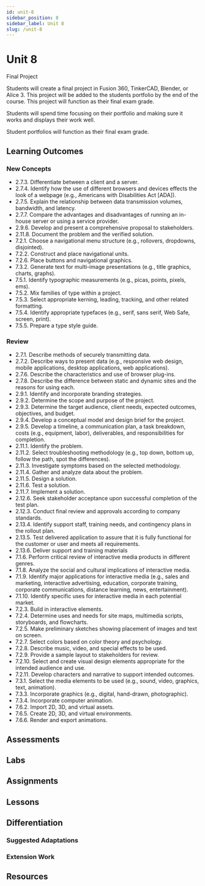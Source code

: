 ```yaml
---
id: unit-8
sidebar_position: 8
sidebar_label: Unit 8
slug: /unit-8
---
```


# Unit 8

Final Project

Students will create a final project in Fusion 360, TinkerCAD, Blender, or Alice 3. This project will be added to the students portfolio by the end of the course. This project will function as their final exam grade.

Students will spend time focusing on their portfolio and making sure it works and displays their work well.

Student portfolios will function as their final exam grade.

## Learning Outcomes

### New Concepts

- 2.7.3. Differentiate between a client and a server.
- 2.7.4. Identify how the use of different browsers and devices effects the look of a webpage (e.g., Americans with Disabilities Act [ADA]).
- 2.7.5. Explain the relationship between data transmission volumes, bandwidth, and latency.
- 2.7.7. Compare the advantages and disadvantages of running an in-house server or using a service provider.
- 2.9.6. Develop and present a comprehensive proposal to stakeholders. 
- 2.11.8. Document the problem and the verified solution.
- 7.2.1. Choose a navigational menu structure (e.g., rollovers, dropdowns, disjointed).
- 7.2.2. Construct and place navigational units.
- 7.2.6. Place buttons and navigational graphics.
- 7.3.2. Generate text for multi-image presentations (e.g., title graphics, charts, graphs).
- 7.5.1. Identify typographic measurements (e.g., picas, points, pixels, ems).
- 7.5.2. Mix families of type within a project.
- 7.5.3. Select appropriate kerning, leading, tracking, and other related formatting.
- 7.5.4. Identify appropriate typefaces (e.g., serif, sans serif, Web Safe, screen, print).
- 7.5.5. Prepare a type style guide.

### Review

- 2.7.1. Describe methods of securely transmitting data.
- 2.7.2. Describe ways to present data (e.g., responsive web design, mobile applications, desktop applications, web applications).
- 2.7.6. Describe the characteristics and use of browser plug-ins.
- 2.7.8. Describe the difference between static and dynamic sites and the reasons for using each.
- 2.9.1. Identify and incorporate branding strategies.
- 2.9.2. Determine the scope and purpose of the project.
- 2.9.3. Determine the target audience, client needs, expected outcomes, objectives, and budget.
- 2.9.4. Develop a conceptual model and design brief for the project.
- 2.9.5. Develop a timeline, a communication plan, a task breakdown, costs (e.g., equipment, labor), deliverables, and responsibilities for completion.
- 2.11.1. Identify the problem.
- 2.11.2. Select troubleshooting methodology (e.g., top down, bottom up, follow the path, spot the differences).
- 2.11.3. Investigate symptoms based on the selected methodology.
- 2.11.4. Gather and analyze data about the problem.
- 2.11.5. Design a solution.
- 2.11.6. Test a solution.
- 2.11.7. Implement a solution.
- 2.12.6. Seek stakeholder acceptance upon successful completion of the test plan.
- 2.12.3. Conduct final review and approvals according to company standards.
- 2.13.4. Identify support staff, training needs, and contingency plans in the rollout plan.
- 2.13.5. Test delivered application to assure that it is fully functional for the customer or user and meets all requirements.
- 2.13.6. Deliver support and training materials
- 7.1.6. Perform critical review of interactive media products in different genres.
- 7.1.8. Analyze the social and cultural implications of interactive media.
- 7.1.9. Identify major applications for interactive media (e.g., sales and marketing, interactive advertising, education, corporate training, corporate communications, distance learning, news, entertainment).
- 7.1.10. Identify specific uses for interactive media in each potential market.
- 7.2.3. Build in interactive elements.
- 7.2.4. Determine uses and needs for site maps, multimedia scripts, storyboards, and flowcharts.
- 7.2.5. Make preliminary sketches showing placement of images and text on screen.
- 7.2.7. Select colors based on color theory and psychology. 
- 7.2.8. Describe music, video, and special effects to be used.
- 7.2.9. Provide a sample layout to stakeholders for review.
- 7.2.10. Select and create visual design elements appropriate for the intended audience and use.
- 7.2.11. Develop characters and narrative to support intended outcomes.
- 7.3.1. Select the media elements to be used (e.g., sound, video, graphics, text, animation).
- 7.3.3. Incorporate graphics (e.g., digital, hand-drawn, photographic).
- 7.3.4. Incorporate computer animation.
- 7.6.2. Import 2D, 3D, and virtual assets.
- 7.6.5. Create 2D, 3D, and virtual environments.
- 7.6.6. Render and export animations.

## Assessments

## Labs

## Assignments

## Lessons

## Differentiation

### Suggested Adaptations

### Extension Work

## Resources